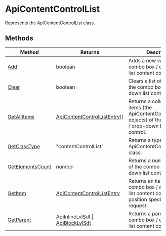 # ApiContentControlList

Represents the ApiContentControlList class.


## Methods

| Method | Returns | Description |
| ------ | ------- | ----------- |
| [Add](./Methods/Add.md) | boolean | Adds a new value to the combo box / drop-down list content control. |
| [Clear](./Methods/Clear.md) | boolean | Clears a list of values of the combo box / drop-down list content control. |
| [GetAllItems](./Methods/GetAllItems.md) | [ApiContentControlListEntry](../ApiContentControlListEntry/ApiContentControlListEntry.md)[] | Returns a collection of items (the ApiContentControlListEntry objects) of the combo box / drop-down list content control. |
| [GetClassType](./Methods/GetClassType.md) | "contentControlList" | Returns a type of the ApiContentControlList class. |
| [GetElementsCount](./Methods/GetElementsCount.md) | number | Returns a number of items of the combo box / drop-down list content control. |
| [GetItem](./Methods/GetItem.md) | [ApiContentControlListEntry](../ApiContentControlListEntry/ApiContentControlListEntry.md) | Returns an item of the combo box / drop-down list content control by the position specified in the request. |
| [GetParent](./Methods/GetParent.md) | [ApiInlineLvlSdt](../ApiInlineLvlSdt/ApiInlineLvlSdt.md) \| [ApiBlockLvlSdt](../ApiBlockLvlSdt/ApiBlockLvlSdt.md) | Returns a parent of the combo box / drop-down list content control. |
